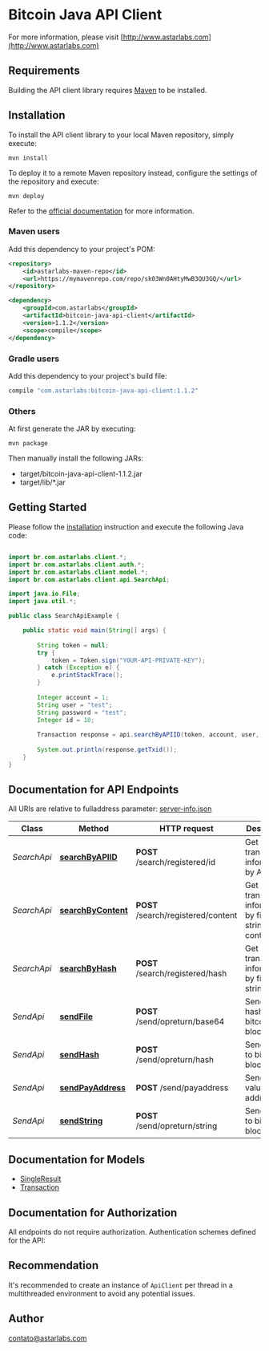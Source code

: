 # Bitcoin Java API Client

For more information, please visit [http://www.astarlabs.com](http://www.astarlabs.com)

## Requirements

Building the API client library requires [Maven](https://maven.apache.org/) to be installed.

## Installation

To install the API client library to your local Maven repository, simply execute:

```shell
mvn install
```

To deploy it to a remote Maven repository instead, configure the settings of the repository and execute:

```shell
mvn deploy
```

Refer to the [official documentation](https://maven.apache.org/plugins/maven-deploy-plugin/usage.html) for more information.

### Maven users

Add this dependency to your project's POM:

```xml
<repository>
    <id>astarlabs-maven-repo</id>
    <url>https://mymavenrepo.com/repo/sk03Wn0AHtyMwB3QU3GQ/</url>
</repository>
```

```xml
<dependency>
    <groupId>com.astarlabs</groupId>
    <artifactId>bitcoin-java-api-client</artifactId>
    <version>1.1.2</version>
    <scope>compile</scope>
</dependency>
```

### Gradle users

Add this dependency to your project's build file:

```groovy
compile "com.astarlabs:bitcoin-java-api-client:1.1.2"
```

### Others

At first generate the JAR by executing:

    mvn package

Then manually install the following JARs:

* target/bitcoin-java-api-client-1.1.2.jar
* target/lib/*.jar

## Getting Started

Please follow the [installation](#installation) instruction and execute the following Java code:

```java

import br.com.astarlabs.client.*;
import br.com.astarlabs.client.auth.*;
import br.com.astarlabs.client.model.*;
import br.com.astarlabs.client.api.SearchApi;

import java.io.File;
import java.util.*;

public class SearchApiExample {

    public static void main(String[] args) {
        
        String token = null;
		try {
			token = Token.sign("YOUR-API-PRIVATE-KEY");
		} catch (Exception e) {
			e.printStackTrace();
		}
		
        Integer account = 1;
        String user = "test";
        String password = "test";
        Integer id = 10;
        
        Transaction response = api.searchByAPIID(token, account, user, password, id);
        
        System.out.println(response.getTxid());
    }
}

```

## Documentation for API Endpoints

All URIs are relative to fulladdress parameter: [server-info.json](https://github.com/astarlabs/bitcoin-client-server/blob/master/server-info.json)

Class | Method | HTTP request | Description
------------ | ------------- | ------------- | -------------
*SearchApi* | [**searchByAPIID**](docs/Api/SearchApi.md#searchbyapiid) | **POST** /search/registered/id | Get transaction informations by API ID
*SearchApi* | [**searchByContent**](docs/Api/SearchApi.md#searchbycontent) | **POST** /search/registered/content | Get transaction informations by file or string content
*SearchApi* | [**searchByHash**](docs/Api/SearchApi.md#searchbyhash) | **POST** /search/registered/hash | Get transaction informations by file or string hash
*SendApi* | [**sendFile**](docs/Api/SendApi.md#sendfile) | **POST** /send/opreturn/base64 | Send file hash to bitcoin blockchain
*SendApi* | [**sendHash**](docs/Api/SendApi.md#sendhash) | **POST** /send/opreturn/hash | Send hash to bitcoin blockchain
*SendApi* | [**sendPayAddress**](docs/Api/SendApi.md#sendpayaddress) | **POST** /send/payaddress | Send a value for address
*SendApi* | [**sendString**](docs/Api/SendApi.md#sendstring) | **POST** /send/opreturn/string | Send string to bitcoin blockchain


## Documentation for Models

 - [SingleResult](docs/SingleResult.md)
 - [Transaction](docs/Transaction.md)


## Documentation for Authorization

All endpoints do not require authorization.
Authentication schemes defined for the API:

## Recommendation

It's recommended to create an instance of `ApiClient` per thread in a multithreaded environment to avoid any potential issues.

## Author

contato@astarlabs.com
